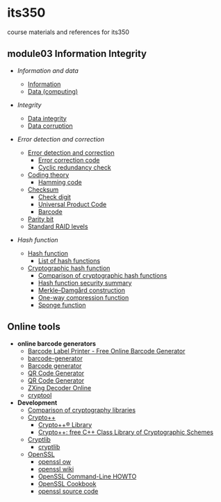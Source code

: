 # its350
course materials and references for its350

## module03 Information Integrity

* _Information and data_
  * [Information](https://en.wikipedia.org/wiki/Information)
  * [Data (computing)](https://en.wikipedia.org/wiki/Data\_\(computing\))
* _Integrity_
  * [Data integrity](https://en.wikipedia.org/wiki/Data\_integrity)
  * [Data corruption](https://en.wikipedia.org/wiki/Data\_corruption)

* _Error detection and correction_
  * [Error detection and correction](https://en.wikipedia.org/wiki/Error\_detection\_and\_correction)
    * [Error correction code](https://en.wikipedia.org/wiki/Error\_correction\_code)
    * [Cyclic redundancy check](https://en.wikipedia.org/wiki/Cyclic\_redundancy\_check)
  * [Coding theory](https://en.wikipedia.org/wiki/Coding\_theory)
    * [Hamming code](https://en.wikipedia.org/wiki/Hamming\_code)
  * [Checksum](https://en.wikipedia.org/wiki/Checksum)
    * [Check digit](https://en.wikipedia.org/wiki/Check\_digit)
    * [Universal Product Code](https://en.wikipedia.org/wiki/Universal\_Product\_Code)
    * [Barcode](https://en.wikipedia.org/wiki/Barcode)
  * [Parity bit](https://en.wikipedia.org/wiki/Parity\_bit)
  * [Standard RAID levels](https://en.wikipedia.org/wiki/Standard\_RAID\_levels)

* _Hash function_
  * [Hash function](https://en.wikipedia.org/wiki/Hash\_function)
    * [List of hash functions](https://en.wikipedia.org/wiki/List\_of\_hash\_functions)
  * [Cryptographic hash function](https://en.wikipedia.org/wiki/Cryptographic\_hash\_function)
    * [Comparison of cryptographic hash functions](https://en.wikipedia.org/wiki/Comparison\_of\_cryptographic\_hash\_functions)
    * [Hash function security summary](https://en.wikipedia.org/wiki/Hash\_function\_security\_summary)
    * [Merkle–Damgård construction](https://en.wikipedia.org/wiki/Merkle%E2%80%93Damg%C3%A5rd\_construction)
    * [One-way compression function](https://en.wikipedia.org/wiki/One-way\_compression\_function)
    * [Sponge function](https://en.wikipedia.org/wiki/Sponge\_function)

## Online tools
* __online barcode generators__
  * [Barcode Label Printer - Free Online Barcode Generator](https://www.barcodesinc.com/generator/index.php)
  * [barcode-generator](http://www.barcode-generator.org/)
  * [Barcode generator](http://online-barcode-generator.net/)
  * [QR Code Generator](http://goqr.me/)
  * [QR Code Generator](http://zxing.appspot.com/generator)
  * [ZXing Decoder Online](https://zxing.org/w/decode.jspx)
  * [cryptool](https://www.cryptool.org/en/)
* __Development__
  * [Comparison of cryptography libraries](https://en.wikipedia.org/wiki/Comparison\_of\_cryptography\_libraries)
  * [Crypto++](https://en.wikipedia.org/wiki/Crypto%2B%2B)
    * [Crypto++® Library](https://www.cryptopp.com/)
    * [Crypto++: free C++ Class Library of Cryptographic Schemes](https://github.com/weidai11/cryptopp)
  * [Cryptlib](https://en.wikipedia.org/wiki/Cryptlib)
    * [cryptlib](https://www.cs.auckland.ac.nz/~pgut001/cryptlib/)
  * [OpenSSL](https://en.wikipedia.org/wiki/OpenSSL)
    * [openssl ow](https://www.openssl.org/)
    * [openssl wiki](https://wiki.openssl.org/index.php/Main\_Page)
    * [OpenSSL Command-Line HOWTO](https://www.madboa.com/geek/openssl/)
    * [OpenSSL Cookbook](https://www.feistyduck.com/books/openssl-cookbook/)
    * [openssl source code](https://github.com/openssl/openssl)